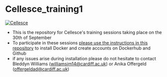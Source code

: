 # Cellesce_training1

[![Cellesce](./Cellesce_Logo.png)](https://cellesce.com)

* This is the repository for Cellesce's training sessions taking place on the 30th of September
* To participate in these sessions [please use the instructions in this repository](./course_material) to install Docker and create accounts on Dockerhub and Github  
* if any issues arise during installation please do not hesitate to contact Bleddyn Williams (williamsjm14@cardiff.ac.uk) or Anika Offergeld (offergeldad@cardiff.ac.uk)
